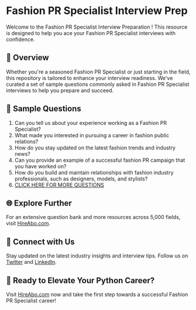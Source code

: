 # Fashion PR Specialist Interview Prep

Welcome to the Fashion PR Specialist Interview Preparation ! This resource is designed to help you ace your Fashion PR Specialist interviews with confidence.

## 🚀 Overview

Whether you're a seasoned Fashion PR Specialist or just starting in the field, this repository is tailored to enhance your interview readiness. We've curated a set of sample questions commonly asked in Fashion PR Specialist interviews to help you prepare and succeed.

## 📝 Sample Questions

1. Can you tell us about your experience working as a Fashion PR Specialist?
2. What made you interested in pursuing a career in fashion public relations?
3. How do you stay updated on the latest fashion trends and industry news?
4. Can you provide an example of a successful fashion PR campaign that you have worked on?
5. How do you build and maintain relationships with fashion industry professionals, such as designers, models, and stylists?
6. [CLICK HERE FOR MORE QUESTIONS](https://hireabo.com/job/8_1_24/Fashion%20PR%20Specialist)

## 🌐 Explore Further

For an extensive question bank and more resources across 5,000 fields, visit [HireAbo.com](https://www.hireabo.com).

## 📱 Connect with Us

Stay updated on the latest industry insights and interview tips. Follow us on [Twitter](https://twitter.com/hireabo) and [LinkedIn](https://www.linkedin.com/in/hire-abo-3609972a8/).

## 🚀 Ready to Elevate Your Python Career?

Visit [HireAbo.com](https://www.hireabo.com) now and take the first step towards a successful Fashion PR Specialist career!